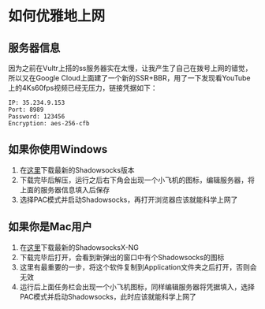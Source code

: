 # 如何优雅地上网
## 服务器信息
因为之前在Vultr上搭的ss服务器实在太慢，让我产生了自己在拨号上网的错觉，所以又在Google Cloud上面建了一个新的SSR+BBR，用了一下发现看YouTube上的4Ks60fps视频已经无压力，链接凭据如下：
```
IP: 35.234.9.153
Port: 8989
Password: 123456
Encryption: aes-256-cfb
```
## 如果你使用Windows
1. 在[这里](https://github.com/shadowsocks/shadowsocks-windows/releases)下载最新的Shadowsocks版本
2. 下载完毕后解压，运行之后右下角会出现一个小飞机的图标，编辑服务器，将上面的服务器信息填入后保存
3. 选择PAC模式并启动Shadowsocks，再打开浏览器应该就能科学上网了
## 如果你是Mac用户
1. 在[这里](https://github.com/shadowsocks/ShadowsocksX-NG/releases/)下载最新的ShadowsocksX-NG
2. 下载完毕后打开，会看到新弹出的窗口中有个Shadowsocks的图标
3. 这里有最重要的一步，将这个软件复制到Application文件夹之后打开，否则会无效
4. 运行后上面任务栏会出现一个小飞机图标，同样编辑服务器将凭据填入，选择PAC模式并启动Shadowsocks，此时应该就能科学上网了
